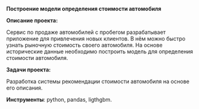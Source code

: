 **Построение модели определения стоимости автомобиля**

**Описание проекта:**

Сервис по продаже автомобилей с пробегом  разрабатывает приложение для привлечения новых клиентов. В нём можно быстро узнать рыночную стоимость своего автомобиля. На основе исторические данные необходимо построить модель для определения стоимости автомобиля.

**Задачи проекта:**

Разработка системы рекомендации стоимости автомобиля на основе его описания.

**Инструменты**: python, pandas, ligthgbm.
